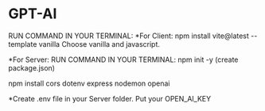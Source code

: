 # GPT-AI
RUN COMMAND IN YOUR TERMINAL:
*For Client:
npm install vite@latest --template vanilla 
Choose vanilla and javascript.

*For Server:
RUN COMMAND IN YOUR TERMINAL:
npm init -y (create package.json)

npm install cors dotenv express nodemon openai

*Create .env file in your Server folder.
Put your OPEN_AI_KEY
